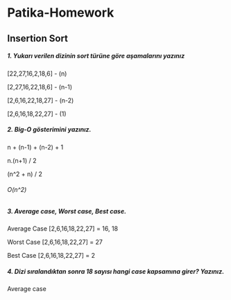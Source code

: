# Patika-Homework

## Insertion Sort

##### 1. Yukarı verilen dizinin sort türüne göre aşamalarını yazınız

[22,27,16,2,18,6] - (n)

[2,27,16,22,18,6] - (n-1)

[2,6,16,22,18,27] - (n-2)

[2,6,16,18,22,27] - (1)

##### 2. Big-O gösterimini yazınız.

n + (n-1) + (n-2) + 1

n.(n+1) / 2 

(n^2 + n) / 2 

###### O(n^2)

##### 3. Average case, Worst case, Best case.

Average Case
[2,6,16,18,22,27] =  16, 18

Worst Case
[2,6,16,18,22,27] =  27

Best Case 
[2,6,16,18,22,27] =  2

##### 4. Dizi sıralandıktan sonra 18 sayısı hangi case kapsamına girer? Yazınız.

Average case















